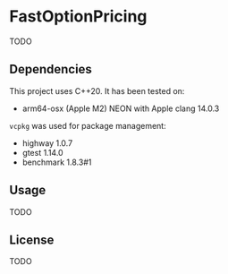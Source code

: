 # FastOptionPricing

TODO

## Dependencies

This project uses C++20. It has been tested on:

- arm64-osx (Apple M2) NEON with Apple clang 14.0.3

`vcpkg` was used for package management:

- highway 1.0.7
- gtest 1.14.0
- benchmark 1.8.3#1

## Usage

TODO

## License

TODO
